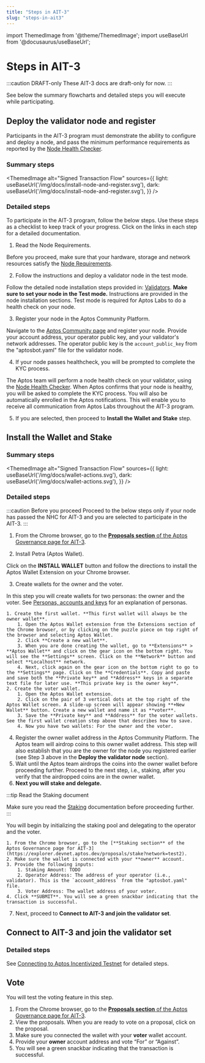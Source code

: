 ```yaml
---
title: "Steps in AIT-3"
slug: "steps-in-ait3"
---
```


import ThemedImage from '@theme/ThemedImage';
import useBaseUrl from '@docusaurus/useBaseUrl';

# Steps in AIT-3

:::caution DRAFT-only
These AIT-3 docs are draft-only for now.
:::

See below the summary flowcharts and detailed steps you will execute while participating.

## Deploy the validator node and register 

Participants in the AIT-3 program must demonstrate the ability to configure and deploy a node, and pass the minimum performance requirements as reported by the [Node Health Checker](/nodes/node-health-checker). 

### Summary steps

<ThemedImage
alt="Signed Transaction Flow"
sources={{
    light: useBaseUrl('/img/docs/install-node-and-register.svg'),
    dark: useBaseUrl('/img/docs/install-node-and-register.svg'),
  }}
/>

### Detailed steps

To participate in the AIT-3 program, follow the below steps. Use these steps as a checklist to keep track of your progress. Click on the links in each step for a detailed documentation.

1. Read the Node Requirements. 

  Before you proceed, make sure that your hardware, storage and network resources satisfy the [Node Requirements](node-requirements.md).

2. Follow the instructions and deploy a validator node in the test mode.

  Follow the detailed node installation steps provided in: [Validators](/nodes/validator-node/validators). **Make sure to set your node in the Test mode.** Instructions are provided in the node installation sections. Test mode is required for Aptos Labs to do a health check on your node.

3. Register your node in the Aptos Community Platform.
   
  Navigate to the [Aptos Community page](https://aptoslabs.com/community) and register your node. Provide your account address, your operator public key, and your validator's network addresses. The operator public key is the  `account_public_key` from the "aptosbot.yaml" file for the validator node.

4. If your node passes healthcheck, you will be prompted to complete the KYC process.

  The Aptos team will perform a node health check on your validator, using the [Node Health Checker](/nodes/node-health-checker). When Aptos confirms that your node is healthy, you will be asked to complete the KYC process. You will also be automatically enrolled in the Aptos notifications. This will enable you to receive all communication from Aptos Labs throughout the AIT-3 program.

5. If you are selected, then proceed to **Install the Wallet and Stake** step.


## Install the Wallet and Stake

### Summary steps

<ThemedImage
alt="Signed Transaction Flow"
sources={{
    light: useBaseUrl('/img/docs/wallet-actions.svg'),
    dark: useBaseUrl('/img/docs/wallet-actions.svg'),
  }}
/>

### Detailed steps

:::caution Before you proceed
Proceed to the below steps only if your node has passed the NHC for AIT-3 and you are selected to participate in the AIT-3.
:::

1. From the Chrome browser, go to the [**Proposals section** of the Aptos Governance page for AIT-3](https://explorer.devnet.aptos.dev/proposals?network=test2). 

2. Install Petra (Aptos Wallet).
    
  Click on the **INSTALL WALLET** button and follow the directions to install the Aptos Wallet Extension on your Chrome browser. 
    
3. Create wallets for the owner and the voter. 

  In this step you will create wallets for two personas: the owner and the voter. See [Personas, accounts and keys](/nodes/ait/whats-new-in-ait3#personas-accounts-and-keys) for an explanation of personas. 
    
    1. Create the first wallet. **This first wallet will always be the owner wallet**.
        1. Open the Aptos Wallet extension from the Extensions section of the Chrome browser, or by clicking on the puzzle piece on top right of the browser and selecting Aptos Wallet.
        2. Click **Create a new wallet**. 
        3. When you are done creating the wallet, go to **Extensions** > **Aptos Wallet** and click on the gear icon on the bottom right. You will see the **Settings** screen. Click on the **Network** button and select **Localhost** network. 
        4. Next, click again on the gear icon on the bottom right to go to the **Settings** page. Click on the **Credentials**. Copy and paste and save both the **Private key** and **Address** keys in a separate text file for later use. **This private key is the owner key**.
    2. Create the voter wallet. 
        1. Open the Aptos Wallet extension. 
        2. Click on the pair of 3 vertical dots at the top right of the Aptos Wallet screen. A slide-up screen will appear showing **+New Wallet** button. Create a new wallet and name it as **voter**.  
        3. Save the **Private key** and **Address** for the voter wallets. See the first wallet creation step above that describes how to save. 
        4. Now you have two wallets: For the owner and the voter.
4. Register the owner wallet address in the Aptos Community Platform. The Aptos team will airdrop coins to this owner wallet address. This step will also establish that you are the owner for the node you registered earlier (see Step 3 above in the **Deploy the validator node** section).
5. Wait until the Aptos team airdrops the coins into the owner wallet before proceeding further. Proceed to the next step, i.e., staking, after you verify that the airdropped coins are in the owner wallet. 
6. **Next you will stake and delegate.** 

  :::tip Read the Staking document

  Make sure you read the [Staking](/nodes/staking) documentation before proceeding further. 
  :::

  You will begin by initializing the staking pool and delegating to the operator and the voter. 

    1. From the Chrome browser, go to the [**Staking section** of the Aptos Governance page for AIT-3](https://explorer.devnet.aptos.dev/proposals/stake?network=test2).
    2. Make sure the wallet is connected with your **owner** account.
    3. Provide the following inputs:
        1. Staking Amount: TODO
        2. Operator Address: The address of your operator (i.e., validator). This is the `account_address` from the "aptosbot.yaml" file.
        3. Voter Address: The wallet address of your voter.
    4. Click **SUBMIT**. You will see a green snackbar indicating that the transaction is successful.
7. Next, proceed to **Connect to AIT-3 and join the validator set**.


## Connect to AIT-3 and join the validator set

### Detailed steps

See [Connecting to Aptos Incentivized Testnet](/nodes/ait/connect-to-testnet) for detailed steps.


## Vote

You will test the voting feature in this step.

1. From the Chrome browser, go to the [**Proposals section** of the Aptos Governance page for AIT-3](https://explorer.devnet.aptos.dev/proposals?network=test2).
2. View the proposals. When you are ready to vote on a proposal, click on the proposal. 
3. Make sure you connected the wallet with your **voter** wallet account. 
4. Provide your **owner** account address and vote “For” or “Against”. 
5. You will see a green snackbar indicating that the transaction is successful.


